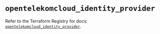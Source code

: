 # `opentelekomcloud_identity_provider`

Refer to the Terraform Registry for docs: [`opentelekomcloud_identity_provider`](https://registry.terraform.io/providers/opentelekomcloud/opentelekomcloud/1.36.47/docs/resources/identity_provider).
